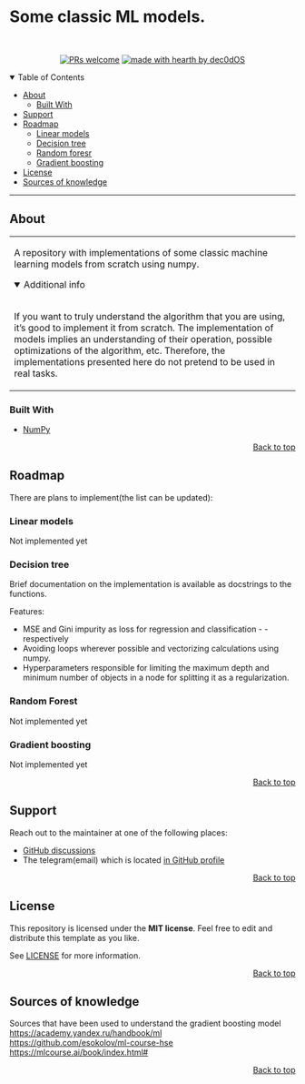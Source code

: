 


  # Some classic ML models.


<div align="center">
<br />

[![PRs welcome](https://img.shields.io/badge/PRs-welcome-ff69b4.svg?style=flat-square)](https://github.com/gorlov047/ClassicML_models/issues)
[![made with hearth by dec0dOS](https://img.shields.io/badge/made%20with%20%E2%99%A5%20by-gorlov047-red)](https://github.com/gorlov047)

</div>

<details open="open">
<summary>Table of Contents</summary>

- [About](#about)
  - [Built With](#built-with)
- [Support](#support)
- [Roadmap](#roadmap)
  - [Linear models](#linear)
  - [Decision tree](#tree)
  - [Random foresr](#rf)
  - [Gradient boosting](#gb)
- [License](#license)
- [Sources of knowledge](#sources-of-knowledge)

</details>

---

## About

<table>
<tr>
<td>

A repository with implementations of some classic machine learning models from scratch using numpy.

<details open>
<summary>Additional info</summary>
<br>

 If you want to truly understand the algorithm that you are using, it’s good to implement it from scratch. The implementation of models implies an understanding of their operation, possible optimizations of the algorithm, etc. Therefore, the implementations presented here do not pretend to be used in real tasks.

</details>

</td>
</tr>
</table>

### Built With

- [NumPy](https://github.com/numpy/numpy)

<p align="right"><a href="#My-gradient-boosting">Back to top</a></p>

## Roadmap
There are plans to implement(the list can be updated):
### Linear models
Not implemented yet
### Decision tree
Brief documentation on the implementation is available as docstrings to the functions.

Features:
- MSE and Gini impurity as loss for regression and classification - - respectively
- Avoiding loops wherever possible and vectorizing calculations using numpy.
- Hyperparameters responsible for limiting the maximum depth and minimum number of objects in a node for splitting it as a regularization.
### Random Forest
Not implemented yet
### Gradient boosting
Not implemented yet
<p align="right"><a href="#ClassicML_models ">Back to top</a></p>

## Support

Reach out to the maintainer at one of the following places:

- [GitHub discussions](https://github.com/gorlov047/MyGradientBoosting/discussions)
- The telegram(email) which is located [in GitHub profile](https://github.com/gorlov047)

<p align="right"><a href="#ClassicML_models ">Back to top</a></p>

## License

This repository is licensed under the **MIT license**. Feel free to edit and distribute this template as you like.

See [LICENSE](LICENSE) for more information.

<p align="right"><a href="#ClassicML_models ">Back to top</a></p>

## Sources of knowledge
Sources that have been used to understand the gradient boosting model  
https://academy.yandex.ru/handbook/ml  
https://github.com/esokolov/ml-course-hse
https://mlcourse.ai/book/index.html#

<p align="right"><a href="#ClassicML_models ">Back to top</a></p>
